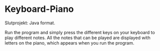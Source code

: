 # Keyboard-Piano
Slutprojekt: Java format.

Run the program and simply press the different keys on your keyboard to play different notes.
All the notes that can be played are displayed with letters on the piano, which appears when you run the program.
